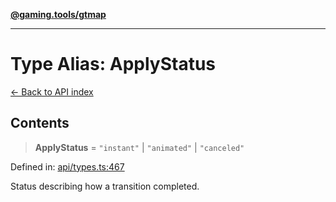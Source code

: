 [**@gaming.tools/gtmap**](README.md)

***

# Type Alias: ApplyStatus

[← Back to API index](./README.md)

## Contents

> **ApplyStatus** = `"instant"` \| `"animated"` \| `"canceled"`

Defined in: [api/types.ts:467](https://github.com/gamingtools/gt-map/blob/37582d0663306e25f7b67e6e3ae4390bd14c21af/packages/gtmap/src/api/types.ts#L467)

Status describing how a transition completed.
